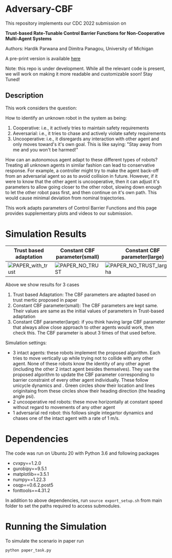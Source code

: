 # Adversary-CBF


This repository implements our CDC 2022 submission on 

**Trust-based Rate-Tunable Control Barrier Functions for Non-Cooperative Multi-Agent Systems**

Authors: Hardik Parwana and Dimitra Panagou, University of Michigan

A pre-print version is available [here](https://arxiv.org/abs/2204.04555)

Note: this repo is under development. While all the relevant code is present, we will work on making it more readable and customizable soon! Stay Tuned!

## Description
This work considers the question: 

How to identify an unknown robot in the system as being:
1. Cooperative: i.e., it actively tries to maintain safety requirements
2. Aeversarial: i.e., it tries to chase and actively violate safety requirements
3. Uncooperative: i.e., it disregards any interaction with other agent and only moves toward's it's own goal. This is like saying: "Stay away from me and you won't be harmed!"

How can an autonomous agent adapt to these different types of robots? Treating all unknown agents in similar fashion can lead to conservative response. For example, a controller might try to make the agent back-off from an adversarial agent so as to avoid collision in future. However, if it were to know that the other agent is uncooperative, then it can adjust it's parameters to allow going closer to the other robot, slowing down enough to let the other robot pass first, and then continue on it's own path. This would cause minimal deviation from nominal trajectories.

This work adapts parameters of Control Barrier Functions and this page provides supplementary plots and videos to our submission.

# Simulation Results

| Trust based adaptation | Constant CBF parameter(small) | Constant CBF parameter(large) |
| --------------| -------------------| -----------------|
| ![PAPER_with_trust](https://user-images.githubusercontent.com/19849515/162593597-f028c61d-7a9d-4ff9-88b4-5851aeae1806.gif) | ![PAPER_NO_TRUST](https://user-images.githubusercontent.com/19849515/162593600-273fd93a-c82c-4655-b232-a03181672b15.gif) | ![PAPER_NO_TRUST_large_alpha](https://user-images.githubusercontent.com/19849515/162593605-af184d72-0d08-4c7e-bcdf-f88d18b42a5d.gif)


Above we show results for 3 cases
1. Trust based Adaptation: The CBF parameters are adapted based on trust mertic proposed in paper
2. Constant CBF parameter(small): The CBF parameters are kept same. Their values are same as the initial values of parameters in Trust-based adaptation
3. Constant CBF parameter(large): if you think having large CBF parameter that always allow close approach to other agents would work, then check this. The CBF parameter is about 3 times of that used before.

Simulation settings:
- 3 intact agents: these robots implement the proposed algorithm. Each tries to move vertically up while trying not to collide with any other agent. None of these robots know the identity of any other agnet (including the other 2 intact agent besides themselves). They use the proposed algorithm to update the CBF parameter corresponding to barrier constraint of every other agent individually. These follow unicycle dynamics and . Green circles show their location and lines originitaing from these circles show their heading direction (the heading angle psi).
- 2 uncooperative red robots: these move horizontally at constant speed without regard to movements of any other agent
- 1 adversarial red robot: this follows single integartor dynamics and chases one of the intact agent with a rate of 1 m/s.




# Dependencies
The code was run on Ubuntu 20 with Python 3.6 and following packages
- cvxpy==1.2.0
- gurobipy==9.5.1
- matplotlib==3.5.1
- numpy==1.22.3
- osqp==0.6.2.post5
- fonttools==4.31.2

In addition to above dependencies, run `source export_setup.sh` from main folder to set the paths required to access submodules.

# Running the Simulation
To simulate the scenario in paper run
```
python paper_task.py
```

